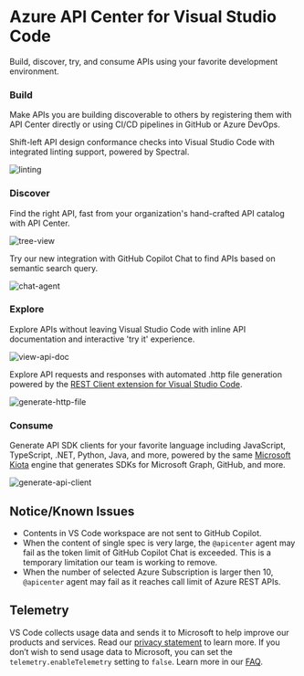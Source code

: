 # Azure API Center for Visual Studio Code

Build, discover, try, and consume APIs using your favorite development environment.

### Build

Make APIs you are building discoverable to others by registering them with API Center directly or using CI/CD pipelines in GitHub or Azure DevOps.

Shift-left API design conformance checks into Visual Studio Code with integrated linting support, powered by Spectral. 

![linting](https://github.com/Azure/api-center-preview/assets/1091304/6e216651-1154-4bb3-bb9e-99b71b82a8be)

### Discover

Find the right API, fast from your organization's hand-crafted API catalog with API Center.

![tree-view](https://github.com/Azure/api-center-preview/assets/1050213/1ceac52f-33a3-4841-bfae-4090ff01807f)

Try our new integration with GitHub Copilot Chat to find APIs based on semantic search query.

![chat-agent](https://github.com/Azure/api-center-preview/assets/1050213/694bbe95-1602-40f2-8ae0-9694205069e4)

### Explore

Explore APIs without leaving Visual Studio Code with inline API documentation and interactive 'try it' experience.

![view-api-doc](https://github.com/Azure/api-center-preview/assets/1050213/fa91f080-52f5-4131-b7da-5bc035368b38)

Explore API requests and responses with automated .http file generation powered by the [REST Client extension for Visual Studio Code](https://marketplace.visualstudio.com/items?itemName=humao.rest-client).

![generate-http-file](https://github.com/Azure/api-center-preview/assets/1050213/b5abd2ce-fdfd-437b-8a81-0f02c11e3f2a)

### Consume

Generate API SDK clients for your favorite language including JavaScript, TypeScript, .NET, Python, Java, and more, powered by the same [Microsoft Kiota](https://learn.microsoft.com/en-us/openapi/kiota/overview) engine that generates SDKs for Microsoft Graph, GitHub, and more.

![generate-api-client](https://github.com/Azure/api-center-preview/assets/1050213/2e0c1155-f36d-42c1-863b-1373c59a7750)

## Notice/Known Issues

- Contents in VS Code workspace are not sent to GitHub Copilot.
- When the content of single spec is very large, the `@apicenter` agent may fail as the token limit of GitHub Copilot Chat is exceeded. This is a temporary limitation our team is working to remove.
- When the number of selected Azure Subscription is larger then 10, `@apicenter` agent may fail as it reaches call limit of Azure REST APIs.

## Telemetry

VS Code collects usage data and sends it to Microsoft to help improve our products and services. Read our [privacy statement](https://go.microsoft.com/fwlink/?LinkID=528096&clcid=0x409) to learn more. If you don’t wish to send usage data to Microsoft, you can set the `telemetry.enableTelemetry` setting to `false`. Learn more in our [FAQ](https://code.visualstudio.com/docs/supporting/faq#_how-to-disable-telemetry-reporting).

